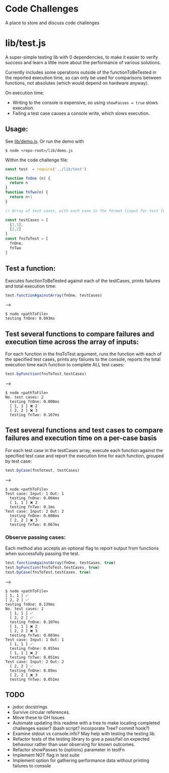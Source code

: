 # Code Challenges

A place to store and discuss code challenges


# lib/test.js
A super-simple testing lib with 0 dependencies, to make it easier to verify success and learn a little more about the performance of various solutions.

Currently includes some operations outside of the functionToBeTested in the reported execution time, so can only be used for comparisons between functions, not absolutes (which would depend on hardware anyway).

On execution time:
- Writing to the console is expensive, so using `showPasses = true` slows execution.
- Failing a test case causes a console write, which slows execution.

## Usage:
See [lib/demo.js](https://github.com/DBBrowne/code-challenges-public/blob/main/lib/demo.js). Or run the demo with 
```console
$ node <repo-root>/lib/demo.js
```

Within the code challenge file:
```javascript
const test  = require('../lib/test')

function fnOne (n) {
  return n
}
function fnTwo(n) {
  return n+1
}

// Array of test cases, with each case in the format [input for test function, expected return from test function]

const testCases = [
  [1,1],
  [2,2]
]
const fnsToTest = [
  fnOne,
  fnTwo
]
```


## Test a function:
Executes functionToBeTested against each of the testCases, prints failures and total execution time:
```javascript
test.functionAgainstArray(fnOne, testCases) 
```
-->
```console
$ node <pathToFile>
testing fnOne: 0.093ms
```

## Test several functions to compare failures and execution time across the array of inputs:
For each function in the fnsToTest argument, runs the function with each of the specified test cases, prints any failures to the console, reports the total execution time each function to complete ALL test cases:
```javascript
test.byFunction(fnsToTest,testCases)
```
-->
```console
$ node <pathToFile>
No. test cases: 2
  testing fnOne: 0.008ms
  [ 1, 1 ] ❌ 2
  [ 2, 2 ] ❌ 3
  testing fnTwo: 0.167ms
```

## Test several functions and test cases to compare failures and execution time on a per-case basis
For each test case in the testCases array, execute each function against the specified test case and report the execution time for each function, grouped by test case:
```javascript
test.byCase(fnsTotest, testCases)
```
-->
```console
$ node <pathToFile>
Test case: Input: 1 Out: 1
  testing fnOne: 0.004ms
  [ 1, 1 ] ❌ 2
  testing fnTwo: 0.1ms
Test case: Input: 2 Out: 2
  testing fnOne: 0.008ms
  [ 2, 2 ] ❌ 3
  testing fnTwo: 0.067ms
```


### Observe passing cases:
Each method also accepts an optional flag to report output from functions when successfully passing the test.
```javascript
test.functionAgainstArray(fnOne, testCases, true)
test.byFunction(fnsToTest,testCases, true)
test.byCase(fnsToTest,testCases, true)
```
-->
```console
$ node <pathToFile>
[ 1, 1 ] ✅
[ 2, 2 ] ✅
testing fnOne: 0.139ms
No. test cases: 2
  [ 1, 1 ] ✅
  [ 2, 2 ] ✅
  testing fnOne: 0.107ms
  [ 1, 1 ] ❌ 2
  [ 2, 2 ] ❌ 3
  testing fnTwo: 0.803ms
Test case: Input: 1 Out: 1
  [ 1, 1 ] ✅
  testing fnOne: 0.055ms
  [ 1, 1 ] ❌ 2
  testing fnTwo: 0.051ms
Test case: Input: 2 Out: 2
  [ 2, 2 ] ✅
  testing fnOne: 0.05ms
  [ 2, 2 ] ❌ 3
  testing fnTwo: 0.051ms
```


## TODO
 - jsdoc docstrings
 - Survive circular references.
 - Move these to GH Issues
 - Automate updating this readme with a tree to make locating completed challenges easier? (bash script? incorporate Tree? commit hook?) 
 - Examine stdout vs console.info?  May help with testing the testing lib.
 - Refactor tests of the testing library to give a pass/fail on expected behaviour rather than user observing for known outcomes.
 - Refactor showPasses to {options} parameter in testFn
 - Implement NOT flag in test suite
 - Implement option for gathering performance data without printing failures to console